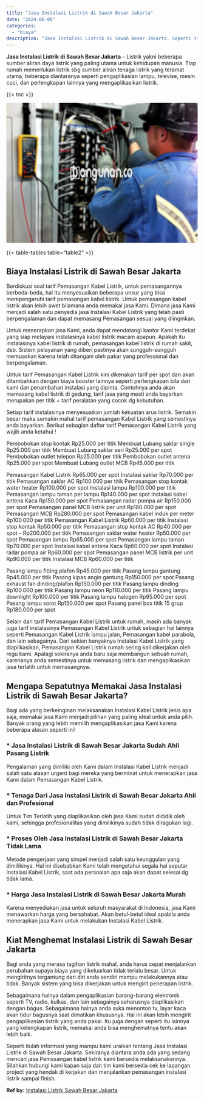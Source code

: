 ```yaml
---
title: "Jasa Instalasi Listrik di Sawah Besar Jakarta"
date: "2024-06-08"
categories: 
  - "biaya"
description: "Jasa Instalasi Listrik di Sawah Besar Jakarta. Seperti itulah informasi yang mampu kami uraikan tentang Jasa Instalasi Listrik di Sawah Besar Jakarta. Sekira..."
---
```


**Jasa Instalasi Listrik di Sawah Besar Jakarta** – Listrik yakni beberapa sumber aliran daya listrik yang paling utama untuk kehidupan manusia. Tiap rumah memerlukan listrik sbg sumber aliran tenaga listrik yang teramat utama, beberapa diantaranya seperti pengaplikasian lampu, televise, mesin cuci, dan perlengkapan lainnya yang mengaplikasikan listrik.

{{< toc >}}

![Jasa Instalasi Listrik di Sawah Besar Jakarta](/images/instalasi-listrik-murah24.png)

{{< table-tables table="table2" >}}

## Biaya Instalasi Listrik di Sawah Besar Jakarta

Berdiskusi soal tarif Pemasangan Kabel Listrik, untuk pemasangannya berbeda-beda, hal itu menyesuaikan beberapa unsur yang bisa mempengaruhi tarif pemasangan kabel listrik. Untuk pemasangan kabel listrik akan lebih awet bilamana anda memakai jasa Kami. Dimana jasa Kami menjadi salah satu penyedia jasa Instalasi Kabel Listrik yang telah pasti berpengalaman dan dapat memasang Pemasangan sesuai yang diinginkan.

Untuk menerapkan jasa Kami, anda dapat mendatangi kantor Kami terdekat yang siap melayani instalasinya kabel listrik macam apapun. Apakah itu instalasinya kabel listrik di rumah, pemasangan kabel listrik di rumah sakit, dsb. Sistem pelayanan yang diberi pastinya akan sungguh-sungguh memuaskan karena telah ditangani oleh pakar yang professional dan berpengalaman.

Untuk tarif Pemasangan Kabel Listrik kini dikenakan tarif per spot dan akan ditambahkan dengan biaya booster lainnya seperti perlengkapan bila dari kami dan penambahan instalasi yang dipinta. Contohnya anda akan memasang kabel listrik di gedung, tarif jasa yang mesti anda bayarkan merupakan per titik + tarif peralatan yang cocok dg kebutuhan.

Setiap tarif instalasinya menyesuaikan jumlah kekuatan arus listrik. Semakin besar maka semakin mahal tarif pemasangan Kabel Listrik yang semestinya anda bayarkan. Berikut sebagian daftar tarif Pemasangan Kabel Listrik yang wajib anda ketahui !

Pembobokan stop kontak Rp25.000 per titik Membuat Lubang saklar single Rp25.000 per titik Membuat Lubang saklar seri Rp25.000 per spot Pembobokan outlet telepon Rp25.000 per titik Pembobokan outlet antena Rp25.000 per spot Membuat Lubang outlet MCB Rp45.000 per titik

Pemasangan Kabel Listrik Rp65.000 per spot Instalasi saklar Rp70.000 per titik Pemasangan saklar AC Rp100.000 per titik Pemasangan stop kontak water heater Rp100.000 per spot Instalasi lampu Rp100.000 per titik Pemasangan lampu taman per lampu Rp140.000 per spot Instalasi kabel antena Kaca Rp150.000 per spot Pemasangan radar pompa air Rp150.000 per spot Pemasangan panel MCB listrik per unit Rp180.000 per spot Pemasangan MCB Rp280.000 per spot Pemasangan kabel induk per meter Rp100.000 per titik Pemasangan Kabel Listrik Rp60.000 per titik Instalasi stop kontak Rp50.000 per titik Pemasangan stop kontak AC Rp40.000 per spot – Rp200.000 per titik Pemasangan saklar water heater Rp50.000 per spot Pemasangan lampu Rp65.000 per spot Pemasangan lampu taman Rp70.000 per spot Instalasi kabel antena Kaca Rp60.000 per spot Instalasi radar pompa air Rp60.000 per spot Pemasangan panel MCB listrik per unit Rp90.000 per titik Instalasi MCB Rp60.000 per titik

Pasang lampu fitting plafon Rp45.000 per titik Pasang lampu gantung Rp45.000 per titik Pasang kipas angin gantung Rp150.000 per spot Pasang exhaust fan dinding/plafon Rp150.000 per titik Pasang lampu dinding Rp100.000 per titik Pasang lampu neon Rp110.000 per titik Pasang lampu downlight Rp100.000 per titik Pasang lampu halogen Rp95.000 per spot Pasang lampu sorot Rp150.000 per spot Pasang panel box titik 15 grup Rp180.000 per spot

Selain dari tarif Pemasangan Kabel Listrik untuk rumah, masih ada banyak juga tarif instalasinya Pemasangan Kabel Listrik untuk sebagian hal lainnya seperti Pemasangan Kabel Listrik lampu jalan, Pemasangan kabel parabola, dan lain sebagainya. Dari sekian banyaknya Instalasi Kabel Listrik yang diaplikasikan, Pemasangan Kabel Listrik rumah sering kali dikerjakan oleh regu kami. Apalagi sekiranya anda baru saja membangun sebuah rumah, karenanya anda semestinya untuk memasang listrik dan mengaplikasikan jasa terlatih untuk memasangnya.

## Mengapa Sepatutnya Memakai Jasa Instalasi Listrik di Sawah Besar Jakarta?

Bagi ada yang berkeinginan melaksanakan Instalasi Kabel Listrik jenis apa saja, memakai jasa Kami menjadi pilihan yang paling ideal untuk anda pilih. Banyak orang yang lebih memilih mengaplikasikan jasa Kami karena beberapa alasan seperti ini!

### \* Jasa Instalasi Listrik di Sawah Besar Jakarta Sudah Ahli Pasang Listrik

Pengalaman yang dimiliki oleh Kami dalam Instalasi Kabel Listrik menjadi salah satu alasan urgent bagi mereka yang berminat untuk menerapkan jasa Kami dalam Pemasangan Kabel Listrik.

### \* Tenaga Dari Jasa Instalasi Listrik di Sawah Besar Jakarta Ahli dan Profesional

Untuk Tim Terlatih yang diaplikasikan oleh jasa Kami sudah dididik oleh kami, sehingga profesionalitas yang dimilikinya sudah tidak diragukan lagi.

### \* Proses Oleh Jasa Instalasi Listrik di Sawah Besar Jakarta Tidak Lama

Metode pengerjaan yang simpel menjadi salah satu keunggulan yang dimilikinya. Hal ini disebabkan Kami telah mengetahui segala hal seputar Instalasi Kabel Listrik, saat ada persoalan apa saja akan dapat selesai dg tidak lama.

### \* Harga Jasa Instalasi Listrik di Sawah Besar Jakarta Murah

Karena menyediakan jasa untuk seluruh masyarakat di Indonesia, jasa Kami menawarkan harga yang bersahabat. Akan betul-betul ideal apabila anda menerapkan jasa Kami untuk melakukan Instalasi Kabel Listrik.

## Kiat Menghemat Instalasi Listrik di Sawah Besar Jakarta


Bagi anda yang merasa tagihan listrik mahal, anda harus cepat menjalankan perubahan supaya biaya yang dikeluarkan tidak terlalu besar. Untuk mengiritnya tergantung dari diri anda sendiri mampu melakukannya atau tidak. Banyak sistem yang bisa dikerjakan untuk mengirit penerapan listrik.

Sebagaimana halnya dalam pengaplikasian barang-barang elektronik seperti TV, radio, kulkas, dan lain sebagainya seharusnya diaplikasikan dengan bagus. Sebagaimana halnya anda suka menonton tv, layar kaca akan tidur bagusnya saat dimatikan khususnya. Hal ini akan lebih mengirit pengaplikasian listrik yang anda pakai. Itu juga dengan seperti itu lainnya yang kelengkapan listrik, memakai anda bisa menghematnya tentu akan lebih baik.

Seperti itulah informasi yang mampu kami uraikan tentang Jasa Instalasi Listrik di Sawah Besar Jakarta. Sekiranya diantara anda ada yang sedang mencari jasa Pemasangan kabel listrik kami bersedia melaksanakannya. Silahkan hubungi kami kapan saja dan tim kami bersedia cek ke lapangan project yang hendak di kerjakan dan menjalankan pemasangan instalasi listrik sampai finish.

**Ref by:** [Instalasi Listrik Sawah Besar Jakarta](https://id.wikipedia.org/wiki/Instalasi)
